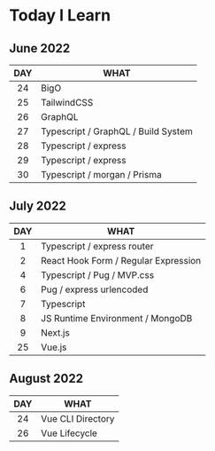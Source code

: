 # Today I Learn

## June 2022

| DAY | WHAT                                |
| :-: | ----------------------------------- |
| 24  | BigO                                |
| 25  | TailwindCSS                         |
| 26  | GraphQL                             |
| 27  | Typescript / GraphQL / Build System |
| 28  | Typescript / express                |
| 29  | Typescript / express                |
| 30  | Typescript / morgan / Prisma        |

## July 2022

| DAY | WHAT                                 |
| :-: | ------------------------------------ |
|  1  | Typescript / express router          |
|  2  | React Hook Form / Regular Expression |
|  4  | Typescript / Pug / MVP.css           |
|  6  | Pug / express urlencoded             |
|  7  | Typescript                           |
|  8  | JS Runtime Environment / MongoDB     |
|  9  | Next.js                              |
| 25  | Vue.js                               |

## August 2022

| DAY | WHAT              |
| :-: | ----------------- |
| 24  | Vue CLI Directory |
| 26  | Vue Lifecycle     |
